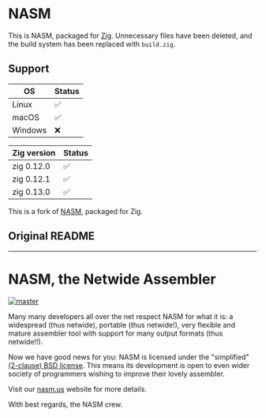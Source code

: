 # NASM

This is NASM, packaged for [Zig](https://ziglang.org/). Unnecessary files
have been deleted, and the build system has been replaced with `build.zig`.

## Support

| OS      | Status |
|---------|--------|
| Linux   | ✅     |
| macOS   | ✅     |
| Windows | ❌     |

| Zig version | Status |
|-------------|--------|
| zig 0.12.0  | ✅     |
| zig 0.12.1  | ✅     |
| zig 0.13.0  | ✅     |

This is a fork of [NASM](https://nasm.us/), packaged for Zig. 

## Original README

----------------------------------------------------------------------------

NASM, the Netwide Assembler
===========================

[![master](https://travis-ci.org/netwide-assembler/nasm.svg?branch=master)](https://travis-ci.org/netwide-assembler/nasm)

Many many developers all over the net respect NASM for what it is:
a widespread (thus netwide), portable (thus netwide!), very flexible
and mature assembler tool with support for many output formats (thus netwide!!).

Now we have good news for you: NASM is licensed under the "simplified"
[(2-clause) BSD license](https://opensource.org/licenses/BSD-2-Clause).
This means its development is open to even wider society of programmers
wishing to improve their lovely assembler.

Visit our [nasm.us](https://www.nasm.us/) website for more details.

With best regards, the NASM crew.
